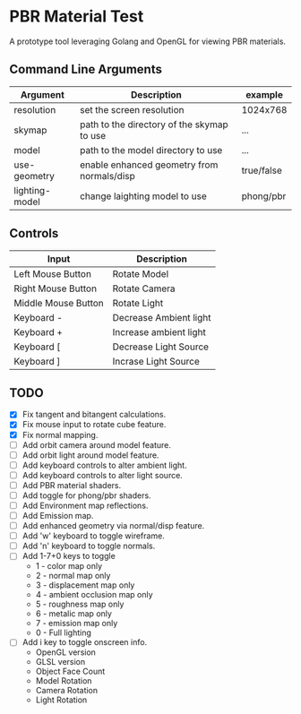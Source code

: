 # PBR Material Test

A prototype tool leveraging Golang and OpenGL for viewing PBR materials.

## Command Line Arguments

| Argument       | Description                                | example    |
|----------------|--------------------------------------------|------------|
| resolution     | set the screen resolution                  | 1024x768   |
| skymap         | path to the directory of the skymap to use | ...        |
| model          | path to the model directory to use         | ...        |
| use-geometry   | enable enhanced geometry from normals/disp | true/false |
| lighting-model | change laighting model to use              | phong/pbr  |

## Controls

| Input | Description |
|-|-|
| Left Mouse Button | Rotate Model |
| Right Mouse Button | Rotate Camera |
| Middle Mouse Button | Rotate Light |
| Keyboard - | Decrease Ambient light |
| Keyboard + | Increase ambient light |
| Keyboard [ | Decrease Light Source |
| Keyboard ] | Incrase Light Source |

## TODO

- [X] Fix tangent and bitangent calculations.
- [X] Fix mouse input to rotate cube feature.
- [X] Fix normal mapping.
- [ ] Add orbit camera around model feature.
- [ ] Add orbit light around model feature.
- [ ] Add keyboard controls to alter ambient light.
- [ ] Add keyboard controls to alter light source.
- [ ] Add PBR material shaders.
- [ ] Add toggle for phong/pbr shaders.
- [ ] Add Environment map reflections.
- [ ] Add Emission map.
- [ ] Add enhanced geometry via normal/disp feature.
- [ ] Add 'w' keyboard to toggle wireframe.
- [ ] Add 'n' keyboard to toggle normals.
- [ ] Add 1-7+0 keys to toggle
  - 1 - color map only
  - 2 - normal map only
  - 3 - displacement map only
  - 4 - ambient occlusion map only
  - 5 - roughness map only
  - 6 - metalic map only
  - 7 - emission map only
  - 0 - Full lighting
- [ ] Add i key to toggle onscreen info.
  - OpenGL version
  - GLSL version
  - Object Face Count
  - Model Rotation
  - Camera Rotation
  - Light Rotation

